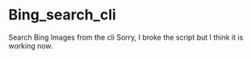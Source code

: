 # Bing_search_cli
Search Bing Images from the cli
Sorry, I broke the script but I think it is working now.
